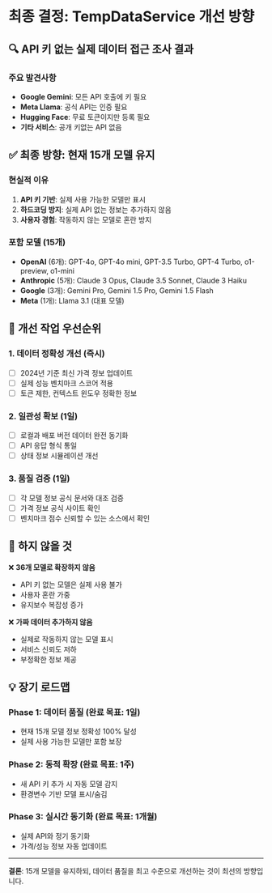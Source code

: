 # 최종 결정: TempDataService 개선 방향

## 🔍 API 키 없는 실제 데이터 접근 조사 결과

### 주요 발견사항
- **Google Gemini**: 모든 API 호출에 키 필요
- **Meta Llama**: 공식 API는 인증 필요
- **Hugging Face**: 무료 토큰이지만 등록 필요
- **기타 서비스**: 공개 키없는 API 없음

## ✅ **최종 방향: 현재 15개 모델 유지**

### 현실적 이유
1. **API 키 기반**: 실제 사용 가능한 모델만 표시
2. **하드코딩 방지**: 실제 API 없는 정보는 추가하지 않음
3. **사용자 경험**: 작동하지 않는 모델로 혼란 방지

### 포함 모델 (15개)
- **OpenAI** (6개): GPT-4o, GPT-4o mini, GPT-3.5 Turbo, GPT-4 Turbo, o1-preview, o1-mini
- **Anthropic** (5개): Claude 3 Opus, Claude 3.5 Sonnet, Claude 3 Haiku
- **Google** (3개): Gemini Pro, Gemini 1.5 Pro, Gemini 1.5 Flash
- **Meta** (1개): Llama 3.1 (대표 모델)

## 🎯 **개선 작업 우선순위**

### 1. 데이터 정확성 개선 (즉시)
- [ ] 2024년 기준 최신 가격 정보 업데이트
- [ ] 실제 성능 벤치마크 스코어 적용
- [ ] 토큰 제한, 컨텍스트 윈도우 정확한 정보

### 2. 일관성 확보 (1일)
- [ ] 로컬과 배포 버전 데이터 완전 동기화
- [ ] API 응답 형식 통일
- [ ] 상태 정보 시뮬레이션 개선

### 3. 품질 검증 (1일)
- [ ] 각 모델 정보 공식 문서와 대조 검증
- [ ] 가격 정보 공식 사이트 확인
- [ ] 벤치마크 점수 신뢰할 수 있는 소스에서 확인

## 🚫 **하지 않을 것**

❌ **36개 모델로 확장하지 않음**  
- API 키 없는 모델은 실제 사용 불가
- 사용자 혼란 가중
- 유지보수 복잡성 증가

❌ **가짜 데이터 추가하지 않음**  
- 실제로 작동하지 않는 모델 표시
- 서비스 신뢰도 저하
- 부정확한 정보 제공

## 💡 **장기 로드맵**

### Phase 1: 데이터 품질 (완료 목표: 1일)
- 현재 15개 모델 정보 정확성 100% 달성
- 실제 사용 가능한 모델만 포함 보장

### Phase 2: 동적 확장 (완료 목표: 1주)  
- 새 API 키 추가 시 자동 모델 감지
- 환경변수 기반 모델 표시/숨김

### Phase 3: 실시간 동기화 (완료 목표: 1개월)
- 실제 API와 정기 동기화
- 가격/성능 정보 자동 업데이트

---

**결론**: 15개 모델을 유지하되, 데이터 품질을 최고 수준으로 개선하는 것이 최선의 방향입니다.